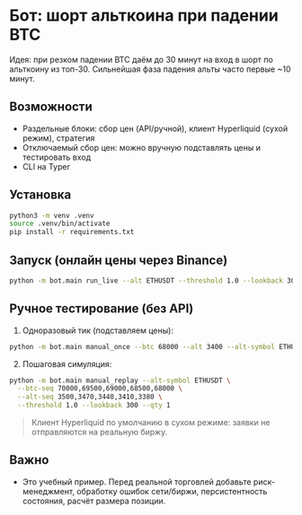 # Бот: шорт альткоина при падении BTC

Идея: при резком падении BTC даём до 30 минут на вход в шорт по альткоину из топ-30.
Сильнейшая фаза падения альты часто первые ~10 минут.

## Возможности
- Раздельные блоки: сбор цен (API/ручной), клиент Hyperliquid (сухой режим), стратегия
- Отключаемый сбор цен: можно вручную подставлять цены и тестировать вход
- CLI на Typer

## Установка
```bash
python3 -m venv .venv
source .venv/bin/activate
pip install -r requirements.txt
```

## Запуск (онлайн цены через Binance)
```bash
python -m bot.main run_live --alt ETHUSDT --threshold 1.0 --lookback 300 --qty 1 --dry-run
```

## Ручное тестирование (без API)
1) Одноразовый тик (подставляем цены):
```bash
python -m bot.main manual_once --btc 68000 --alt 3400 --alt-symbol ETHUSDT --threshold 1.0 --lookback 300 --qty 1
```

2) Пошаговая симуляция:
```bash
python -m bot.main manual_replay --alt-symbol ETHUSDT \
  --btc-seq 70000,69500,69000,68500,68000 \
  --alt-seq 3500,3470,3440,3410,3380 \
  --threshold 1.0 --lookback 300 --qty 1
```

> Клиент Hyperliquid по умолчанию в сухом режиме: заявки не отправляются на реальную биржу.

## Важно
- Это учебный пример. Перед реальной торговлей добавьте риск-менеджмент,
  обработку ошибок сети/биржи, персистентность состояния, расчёт размера позиции.
